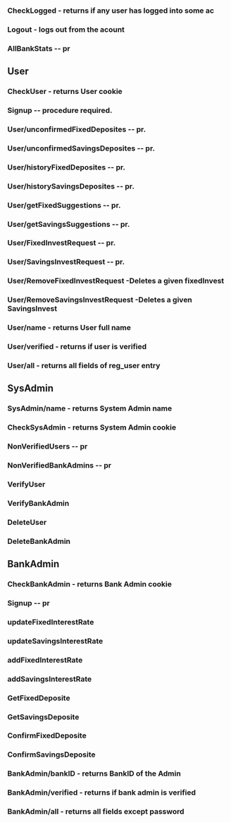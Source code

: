 ### CheckLogged - returns if any user has logged into some ac
### Logout      - logs out from the acount
### AllBankStats -- pr


## User
### CheckUser       - returns User cookie
### Signup -- procedure required.
### User/unconfirmedFixedDeposites -- pr.
### User/unconfirmedSavingsDeposites -- pr.
### User/historyFixedDeposites   -- pr.
### User/historySavingsDeposites   -- pr.
### User/getFixedSuggestions  -- pr.
### User/getSavingsSuggestions  -- pr.
### User/FixedInvestRequest -- pr.
### User/SavingsInvestRequest -- pr.
### User/RemoveFixedInvestRequest   -Deletes a given fixedInvest
### User/RemoveSavingsInvestRequest -Deletes a given SavingsInvest
### User/name       - returns User full name
### User/verified   - returns if user is verified
### User/all        - returns all fields of reg_user entry

## SysAdmin 
### SysAdmin/name   - returns System Admin name
### CheckSysAdmin   - returns System Admin cookie
### NonVerifiedUsers -- pr
### NonVerifiedBankAdmins  -- pr
### VerifyUser
### VerifyBankAdmin
### DeleteUser
### DeleteBankAdmin


## BankAdmin
### CheckBankAdmin  - returns Bank Admin cookie
### Signup -- pr
### updateFixedInterestRate
### updateSavingsInterestRate
### addFixedInterestRate
### addSavingsInterestRate
### GetFixedDeposite
### GetSavingsDeposite
### ConfirmFixedDeposite
### ConfirmSavingsDeposite
### BankAdmin/bankID    - returns BankID of the Admin
### BankAdmin/verified  - returns if bank admin is verified
### BankAdmin/all   - returns all fields except password